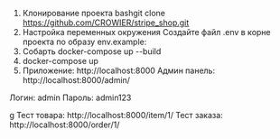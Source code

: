 1. Клонирование проекта
bashgit clone https://github.com/CROWIER/stripe_shop.git
2. Настройка переменных окружения
Создайте файл .env в корне проекта по образу env.example:
3. Собарть docker-compose up --build
4. docker-compose up
5. Приложение: http://localhost:8000
Админ панель: http://localhost:8000/admin/

Логин: admin
Пароль: admin123

g
Тест товара: http://localhost:8000/item/1/
Тест заказа: http://localhost:8000/order/1/